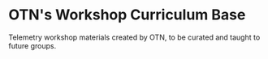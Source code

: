 # OTN's Workshop Curriculum Base
Telemetry workshop materials created by OTN, to be curated and taught to future groups.
